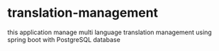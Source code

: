 # translation-management
this application manage multi language translation management using spring boot with PostgreSQL  database 
